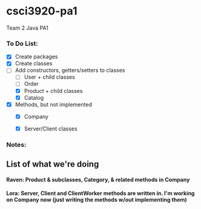 # csci3920-pa1
Team 2 Java PA1

### To Do List:
- [X] Create packages 
- [X] Create classes
- [ ] Add constructors, getters/setters to classes
  - [ ] User + child classes
  - [ ] Order
  - [X] Product + child classes
  - [X] Catalog
- [X] Methods, but not implemented
  - [X] Company
  - [X] Server/Client classes


### Notes:

## List of what we're doing
#### Raven: Product & subclasses, Category, & related methods in Company
#### Lora: Server, Client and ClientWorker methods are written in. I'm working on Company now (just writing the methods w/out implementing them)

